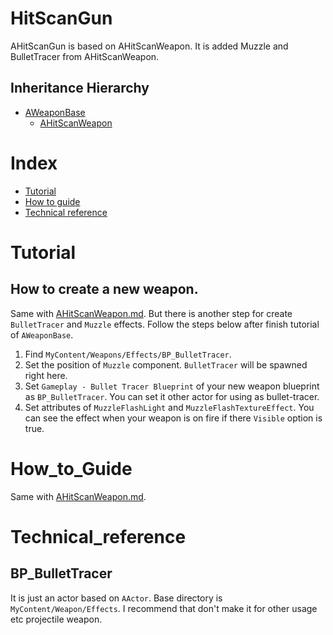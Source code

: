 # HitScanGun
AHitScanGun is based on AHitScanWeapon. It is added Muzzle and BulletTracer from AHitScanWeapon.

## Inheritance Hierarchy
- [AWeaponBase](./WeaponBase.md)
    - [AHitScanWeapon](./HitScanWeapon.md)

# Index
- [Tutorial](#_Tutorial)
- [How to guide](#_How_to_Guide)
- [Technical reference](#_Technical_reference)

# Tutorial
## How to create a new weapon.
Same with [AHitScanWeapon.md](./WeaponBase.md). But there is another step for create `BulletTracer` and `Muzzle` effects. Follow the steps below after finish tutorial of `AWeaponBase`.

1. Find `MyContent/Weapons/Effects/BP_BulletTracer`.
2. Set the position of `Muzzle` component. `BulletTracer` will be spawned right here.
3. Set `Gameplay - Bullet Tracer Blueprint` of your new weapon blueprint as `BP_BulletTracer`. You can set it other actor for using as bullet-tracer.
4. Set attributes of `MuzzleFlashLight` and `MuzzleFlashTextureEffect`. You can see the effect when your weapon is on fire if there `Visible` option is true.

# How_to_Guide
Same with [AHitScanWeapon.md](./WeaponBase.md).

# Technical_reference
## BP_BulletTracer
It is just an actor based on `AActor`. Base directory is `MyContent/Weapon/Effects`. I recommend that don't make it for other usage etc projectile weapon.